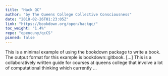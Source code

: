 ```yaml
---
title: "Hack QC"
author: "by The Queens College Collective Consciousness"
date: "2018-02-26T01:23:05Z"
link: "https://bookdown.org/open/hackqc/"
toc_weight: "1.4%"
repo: "opencuny/qcCS"
pinned: false
---
```


This is a minimal example of using the bookdown package to write a book. The output format for this example is bookdown::gitbook. [...] This is a collaboratively written guide for courses at queens college that involve a lot of computational thinking which currently ...
